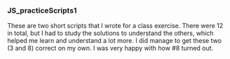 ### JS_practiceScripts1
These are two short scripts that I wrote for a class exercise. There were 12 in total, but I had to study the solutions to understand the others, which helped me learn and understand a lot more. I did manage to get these two (3 and 8) correct on my own. 
I was very happy with how #8 turned out.
